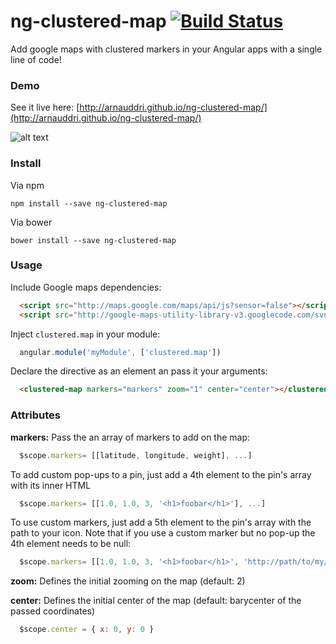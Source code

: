 # ng-clustered-map [![Build Status](https://travis-ci.org/arnauddri/ng-clustered-map.svg?branch=master)](https://travis-ci.org/arnauddri/ng-clustered-map)

Add google maps with clustered markers in your Angular apps with a single line of code!

### Demo

See it live here:
[http://arnauddri.github.io/ng-clustered-map/](http://arnauddri.github.io/ng-clustered-map/)

![alt text](http://www.go-on.co/wp-content/uploads/2014/05/MarkersWithCluster.png "Cluster example")

### Install

Via npm
```
npm install --save ng-clustered-map
```

Via bower
```
bower install --save ng-clustered-map
```

### Usage

Include Google maps dependencies:

```html
  <script src="http://maps.google.com/maps/api/js?sensor=false"></script>
  <script src="http://google-maps-utility-library-v3.googlecode.com/svn/trunk/markerclusterer/src/markerclusterer.js"></script>
```

Inject ```clustered.map``` in your module:
```javascript
  angular.module('myModule', ['clustered.map'])
```

Declare the directive as an element an pass it your arguments:

```html
  <clustered-map markers="markers" zoom="1" center="center"></clustered-map>
```

### Attributes

**markers:**
Pass the an array of markers to add on the map:

```javascript
  $scope.markers= [[latitude, longitude, weight], ...]
```

To add custom pop-ups to a pin, just add a 4th element to the pin's array with its inner HTML
```javascript
  $scope.markers= [[1.0, 1.0, 3, '<h1>foobar</h1>'], ...]
```

To use custom markers, just add a 5th element to the pin's array with the path to your icon. Note that if you use a custom marker but no pop-up the 4th element needs to be null:
```javascript
  $scope.markers= [[1.0, 1.0, 3, '<h1>foobar</h1>', 'http://path/to/my/first/icon'], [1.0, 1.0, 3, null, 'http://path/to/my/second/icon']...]
```

**zoom:**
Defines the initial zooming on the map (default: 2)

**center:**
Defines the initial center of the map (default: barycenter of the passed coordinates)

```javascript
  $scope.center = { x: 0, y: 0 }
```
